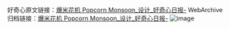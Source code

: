 好奇心原文链接：[爆米花机 Popcorn Monsoon_设计_好奇心日报-](https://www.qdaily.com/articles/5858.html)
WebArchive归档链接：[爆米花机 Popcorn Monsoon_设计_好奇心日报-](http://web.archive.org/web/20190623165608/https://www.qdaily.com/articles/5858.html)
![image](http://ww3.sinaimg.cn/large/007d5XDply1g3w98nn6v8j30u02qv17v)